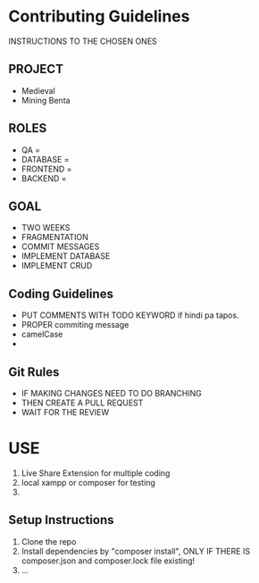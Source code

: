 # Contributing Guidelines

INSTRUCTIONS TO THE CHOSEN ONES

## PROJECT
- Medieval
- Mining Benta

## ROLES
- QA = 
- DATABASE =
- FRONTEND =
- BACKEND =

## GOAL
- TWO WEEKS
- FRAGMENTATION
- COMMIT MESSAGES
- IMPLEMENT DATABASE
- IMPLEMENT CRUD

## Coding Guidelines
- PUT COMMENTS WITH TODO KEYWORD if hindi pa tapos.
- PROPER commiting message
- camelCase
-

## Git Rules
- IF MAKING CHANGES NEED TO DO BRANCHING
- THEN CREATE A PULL REQUEST
- WAIT FOR THE REVIEW


# USE
1. Live Share Extension for multiple coding
2. local xampp or composer for testing
3. 

## Setup Instructions
1. Clone the repo
2. Install dependencies by "composer install", ONLY IF THERE IS composer.json and composer.lock file existing!
3. ...


<!--
[PROJECT MANAGER/ QUALITIY ASS]
-decision
-nakasalalay lahat 
-documentation

[DATABASE ADMIN]
-taga check if tama mga data
-connection ng database
-dapat matransfer DB from computer to another comp

[DESIGNER]
-frontend(design and layout sht)
-backend(transfer of info from DB to System


KEEP IN MIND
-commits
-CRUD

2 WEEKS

-->